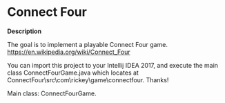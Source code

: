 # Connect Four

__Description__

The goal is to implement a playable Connect Four game.
https://en.wikipedia.org/wiki/Connect_Four

You can import this project to your Intellij IDEA 2017, and execute the main class ConnectFourGame.java which locates at ConnectFour\src\com\rickey\game\connectfour. Thanks!

Main class: ConnectFourGame.
